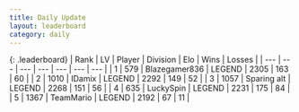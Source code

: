 ```yaml
---
title: Daily Update
layout: leaderboard
category: daily
---
```


{: .leaderboard}
| Rank | LV | Player | Division | Elo | Wins | Losses |
| --- | --- | --- | --- | --- | --- | --- |
| <span data-change="0">1</span> | 579 | <span title="ID: 454722">Blazegamer836</span> | LEGEND | <span data-change="5">2305</span> | <span data-change="1">163</span> | <span data-change="0">60</span> |
| <span data-change="1">2</span> | 1010 | <span title="ID: 357425">IDamix</span> | LEGEND | <span data-change="33">2292</span> | <span data-change="10">149</span> | <span data-change="1">52</span> |
| <span data-change="-1">3</span> | 1057 | <span title="ID: 203132">Sparing alt</span> | LEGEND | <span data-change="0">2268</span> | <span data-change="11">151</span> | <span data-change="3">56</span> |
| <span data-change="3">4</span> | 635 | <span title="ID: 498412">LuckySpin</span> | LEGEND | <span data-change="68">2231</span> | <span data-change="15">175</span> | <span data-change="0">84</span> |
| <span data-change="-1">5</span> | 1367 | <span title="ID: 164871">TeamMario</span> | LEGEND | <span data-change="0">2192</span> | <span data-change="0">67</span> | <span data-change="0">11</span> |